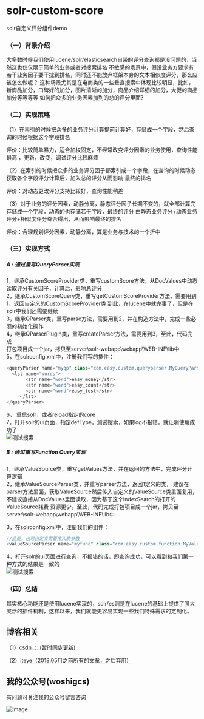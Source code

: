 # solr-custom-score
solr自定义评分组件demo

### （一）背景介绍
大多数时候我们使用lucene/solr/elasticsearch自带的评分查询都是没问题的，当然这也仅仅限于简单的业务或者对搜索排名
不敏感的场景中，假设业务方要求有若干业务因子要干扰到排名，同时还不能放弃框架本身的文本相似度评分，那么应该怎么做呢？
 这种场景尤其是在电商类的一些垂直搜索中体现比较明显，比如，新商品加分，口碑好的加分，图片清晰的加分，商品介绍详细的加分，大促的商品加分等等等等
如何把众多的业务因素加到的总的评分里面?

### （二）实现策略
（1）在索引的时候把众多的业务评分计算提前计算好，存储成一个字段，然后查询的时候根据这个字段排名<br/>

评价：比较简单暴力，适合加权固定，不经常改变评分因素的业务使用，查询性能最高  ，更新，改变，调试评分比较麻烦<br/>

（2）在索引的时候把众多的业务评分因子都索引成一个字段，在查询的时候动态获取各个字段评分计算后，加入总的评分从而影响
最终的排名<br/>

评价：对动态更改评分支持比较好，查询性能稍差<br/>

（3）对于业务的评分因素，动静分离，静态评分因子长期不变的，就全部计算完存储成一个字段，动态的也存储若干字段，最终的评分
由静态业务评分+动态业务评分+相似度评分综合得出，从而影响最终的排名<br/>

评价：合理规划评分因素，动静分离，算是业务与技术的一个折中<br/>

### （三）实现方式
##### A : 通过重写QueryParser实现
1，继承CustomScoreProvider类，重写customScore方法，从DocValues中动态读取评分有关因子，计算后，影响总评分<br/>
2，继承CustomScoreQuery类，重写getCustomScoreProvider方法，需要用到1，返回自定义的CustomScoreProvider类
到此，在lucene中就完事了，但是在solr中我们还需要继续<br/>
3，继承QParser类，重写parse方法，需要用到2，并在构造方法中，完成一些必须的初始化操作<br/>
4，继承QParserPlugin类，重写createParser方法，需要用到3，至此，代码完成<br/>
打包项目成一个jar，拷贝至server\solr-webapp\webapp\WEB-INF\lib中<br/>
5，在solrconfig.xml中，注册我们写的插件：<br/>

````java
<queryParser name="myqp" class="com.easy.custom.queryparser.MyQueryParserPlugin">
  <lst name="words">
       <str name="word">easy_money</str>
       <str name="word">easy_count</str>
       <str name="word">easy_test</str>
     </lst>
</queryParser>
````
6， 重启solr，或者reload指定的core<br/>
7，打开solr的ui页面，指定defType，测试搜索，如果log不报错，就证明使用成功了<br/>
![测试搜索](http://dl2.iteye.com/upload/attachment/0117/3784/63af55df-80c2-3f02-bacc-3328850475fb.png) 

##### B : 通过重写Function Query实现
1，继承ValueSource类，重写getValues方法，并在返回的方法中，完成评分计算逻辑<br/>
2，继承ValueSourceParser类，并重写parser方法，返回1定义的类，
建议在parser方法里面，获取ValueSource然后传入自定义的ValueSource类里面复用，
不建议直接从DocValues里面读取，因为基于这个IndexSearch的打开的ValueSource耗费
资源更少。至此，代码完成打包项目成一个jar，拷贝至server\solr-webapp\webapp\WEB-INF\lib中<br/>

3，在solrconfig.xml中，注册我们的组件：<br/>
````java
//此处，也可也定义需要传入的参数
<valueSourceParser name="myfunc" class="com.easy.custom.function.MyValueParser"  />   
````
4，打开solr的ui页面进行查询，不报错的话，即查询成功，可以看到和我们第一种方式的结果是一致的<br/>
![测试搜索](http://dl2.iteye.com/upload/attachment/0117/3786/873f910b-3f7e-3b20-97bd-7aa95934ec52.png) 

### （四）总结
其实核心功能还是使用lucene实现的，solr/es则是在lucene的基础上提供了强大灵活的插件机制，这样以来，我们就能更容易实现一些我们特殊需求的定制化。 
## 博客相关

（1）[csdn ： (暂时同步更新)](https://blog.csdn.net/u010454030)

（2）[iteye（2018.05月之前所有的文章，之后弃用）](<http://qindongliang.iteye.com/>)  


## 我的公众号(woshigcs)

有问题可关注我的公众号留言咨询

![image](https://github.com/qindongliang/answer_sheet_scan/blob/master/imgs/gcs.jpg)
